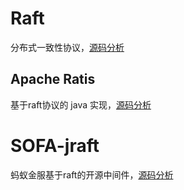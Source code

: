 # Raft

分布式一致性协议，[源码分析](https://timequark.github.io/raft)

## Apache Ratis

基于raft协议的 java 实现，[源码分析](https://timequark.github.io/apache-ratis)

# SOFA-jraft

蚂蚁金服基于raft的开源中间件，[源码分析](https://timequark.github.io/SOFA-jraft)
